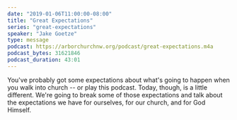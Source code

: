 ```yaml
---
date: "2019-01-06T11:00:00-08:00"
title: "Great Expectations"
series: "great-expectations"
speaker: "Jake Goetze"
type: message
podcast: https://arborchurchnw.org/podcast/great-expectations.m4a
podcast_bytes: 31621846
podcast_duration: 43:01
---
```


You've probably got some expectations about what's going to happen when you walk into church -- or play this podcast.
Today, though, is a little different. We're going to break some of those expectations and talk about the expectations we
have for ourselves, for our church, and for God Himself.

